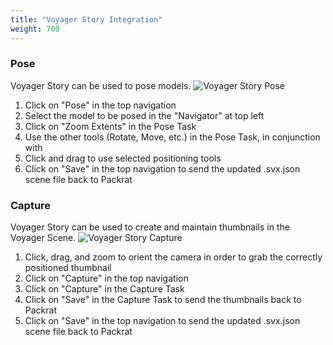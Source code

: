 ```yaml
---
title: "Voyager Story Integration"
weight: 700
---
```


### Pose
Voyager Story can be used to pose models.
![Voyager Story Pose](/dpo-packrat/images/packrat-voyager-pose.png "Voyager Story Pose")   
1. Click on "Pose" in the top navigation
2. Select the model to be posed in the "Navigator" at top left
3. Click on "Zoom Extents" in the Pose Task
4. Use the other tools (Rotate, Move, etc.) in the Pose Task, in conjunction with
5. Click and drag to use selected positioning tools
6. Click on "Save" in the top navigation to send the updated .svx.json scene file back to Packrat

### Capture
Voyager Story can be used to create and maintain thumbnails in the Voyager Scene.
![Voyager Story Capture](/dpo-packrat/images/packrat-voyager-capture.png "Voyager Story Capture")   
1. Click, drag, and zoom to orient the camera in order to grab the correctly positioned thumbnail
2. Click on "Capture" in the top navigation
3. Click on "Capture" in the Capture Task
4. Click on "Save" in the Capture Task to send the thumbnails back to Packrat
5. Click on "Save" in the top navigation to send the updated .svx.json scene file back to Packrat